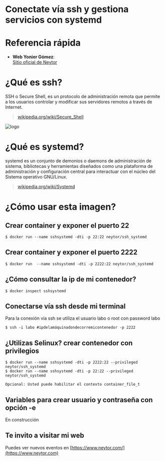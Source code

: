 Conectate vía ssh y gestiona servicios con systemd
==================================================

# Referencia rápida

-	**Web Yonier Gómez**:  
	[Sitio oficial de Neytor](https://www.neytor.com/)
  
# ¿Qué es  ssh?

SSH o Secure Shell, es un protocolo de administración remota que permite a los usuarios controlar y modificar sus servidores remotos a través de Internet. 

> [wikipedia.org/wiki/Secure_Shell](https://es.wikipedia.org/wiki/Secure_Shell)

![logo](https://miro.medium.com/max/544/0*mqE9-fHbs78SweX_.png)


# ¿Qué es systemd?

systemd es un conjunto de demonios o daemons de administración de sistema, bibliotecas y herramientas diseñados como una plataforma de administración y configuración central para interactuar con el núcleo del Sistema operativo GNU/Linux. 

> [wikipedia.org/wiki/Systemd](https://es.wikipedia.org/wiki/Systemd)


# ¿Cómo usar esta imagen?

## Crear container y exponer el puerto 22

```console
$ docker run --name sshsystemd -dti -p 22:22 neytor/ssh_systemd
```
## Crear container y exponer el puerto 2222

```console
$ docker run  --name sshsystemd -dti -p 2222:22 neytor/ssh_systemd
```
## ¿Cómo consultar la ip de mi contenedor?

```console
$ docker inspect sshsystemd
```

## Conectarse vía ssh desde mi terminal

Para la conexión vía ssh se utiliza el usuario labo o root con password labo
```console
$ ssh -i labo #ipdelamáquinadondecorremicontenedor -p 2222
```

## ¿Utilizas Selinux? crear contenedor con privilegios 

```console
$ docker run --name sshsystemd -dti -p 2222:22 --privileged neytor/ssh_systemd
$ docker run --name sshsystemd -dti -p 22:22 --privileged neytor/ssh_systemd

Opcional: Usted puede habilitar el contexto container_file_t
```

## Variables para crear usuario y contraseña con opción -e
En construcción

## Te invito a visitar mi web
Puedes ver nuevos eventos en [https://www.neytor.com/](https://www.neytor.com)
